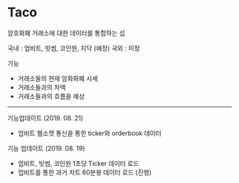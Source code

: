 # Taco

암호화폐 거래소에 대한 데이터를 통합하는 섭

국내 : 업비트, 빗썸, 코인원, 지닥 (예정)
국외 : 미정

기능
- 거래소들의 현재 암화화폐 시세
- 거래소들과의 차액
- 거래소들과의 흐름을 예상

--------------------------------------------------------

기능업데이트 (2019. 08. 21)
- 업비트 웹소켓 통신을 통한 ticker와 orderbook 데이터 

기능 업데이트 (2019. 08. 19)
- 업비트, 빗썸, 코인원 1초당 Ticker 데이터 로드
- 업비트를 통한 과거 차트 60분봉 데이터 로드 (진행)
